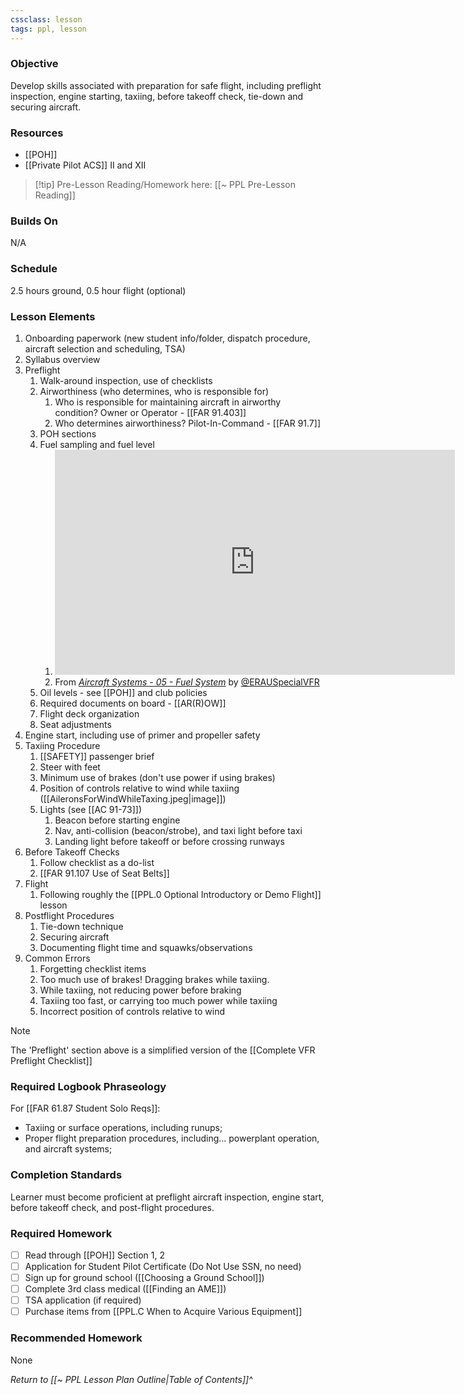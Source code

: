 ```yaml
---
cssclass: lesson
tags: ppl, lesson
---
```

### Objective
Develop skills associated with preparation for safe flight, including preflight inspection, engine starting, taxiing, before takeoff check, tie-down and securing aircraft.

### Resources
- [[POH]]
- [[Private Pilot ACS]] II and XII

> [!tip] Pre-Lesson Reading/Homework here: [[~ PPL Pre-Lesson Reading]]

### Builds On
N/A

### Schedule
2.5 hours ground, 0.5 hour flight (optional)

### Lesson Elements
1. Onboarding paperwork (new student info/folder, dispatch procedure, aircraft selection and scheduling, TSA)
2. Syllabus overview
3. Preflight
	1. Walk-around inspection, use of checklists
	2. Airworthiness (who determines, who is responsible for)
		1. Who is responsible for maintaining aircraft in airworthy condition? Owner or Operator - [[FAR 91.403]]
		2. Who determines airworthiness? Pilot-In-Command - [[FAR 91.7]]
	3. POH sections
	4. Fuel sampling and fuel level
		1. <iframe id="ytplayer" type="text/html" width="640" height="360" src="https://youtube.com/embed/rya4YFDpsPs?start=193"  frameborder="0"></iframe>
		1. From *[Aircraft Systems - 05 - Fuel System](https://www.youtube.com/watch?v=rya4YFDpsPs)* by [@ERAUSpecialVFR](https://www.youtube.com/@ERAUSpecialVFR)
	5. Oil levels - see [[POH]] and club policies
	6. Required documents on board - [[AR(R)OW]]
	7. Flight deck organization
	8. Seat adjustments
5. Engine start, including use of primer and propeller safety
6. Taxiing Procedure
	1. [[SAFETY]] passenger brief
	2. Steer with feet
	3. Minimum use of brakes (don't use power if using brakes)
	4. Position of controls relative to wind while taxiing ([[AileronsForWindWhileTaxing.jpeg|image]])
	5. Lights (see [[AC 91-73]])
		1. Beacon before starting engine
		2. Nav, anti-collision (beacon/strobe), and taxi light before taxi
		3. Landing light before takeoff or before crossing runways
7. Before Takeoff Checks
	1. Follow checklist as a do-list
	2. [[FAR 91.107 Use of Seat Belts]]
8. Flight
	1. Following roughly the [[PPL.0 Optional Introductory or Demo Flight]] lesson
9. Postflight Procedures
	1. Tie-down technique
	3. Securing aircraft
	4. Documenting flight time and squawks/observations
10. Common Errors
	1. Forgetting checklist items
	2. Too much use of brakes! Dragging brakes while taxiing.
	3. While taxiing, not reducing power before braking
	4. Taxiing too fast, or carrying too much power while taxiing
	5. Incorrect position of controls relative to wind

> [!note]
> The 'Preflight' section above is a simplified version of the [[Complete VFR Preflight Checklist]]
> 

### Required Logbook Phraseology
For [[FAR 61.87 Student Solo Reqs]]: 
- Taxiing or surface operations, including runups;
- Proper flight preparation procedures, including... powerplant operation, and aircraft systems;

### Completion Standards
Learner must become proficient at preflight aircraft inspection, engine start, before takeoff check, and post-flight procedures.

### Required Homework
- [ ] Read through [[POH]] Section 1, 2
- [ ] Application for Student Pilot Certificate (Do Not Use SSN, no need)
- [ ] Sign up for ground school ([[Choosing a Ground School]])
- [ ] Complete 3rd class medical ([[Finding an AME]])
- [ ] TSA application (if required)
- [ ] Purchase items from [[PPL.C When to Acquire Various Equipment]]

### Recommended Homework
None

*Return to [[~ PPL Lesson Plan Outline|Table of Contents]]^*